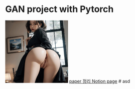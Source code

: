 # GAN project with Pytorch

<img src="asset/ezgif.com-animated-gif-maker.gif" style="width: 200px;">
<a href="https://kanggiho.notion.site/Generative-Adversarial-Nets-2b2246de75954a0a80bac4bfdaca4015?pvs=4">paper 정리
    Notion page</a>
# asd